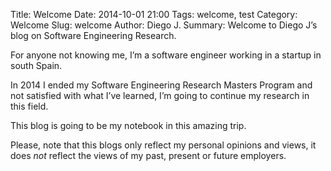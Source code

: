 Title: Welcome
Date: 2014-10-01 21:00
Tags: welcome, test
Category: Welcome
Slug: welcome
Author: Diego J.
Summary: Welcome to Diego J’s blog on Software Engineering Research.

For anyone not knowing me, I’m a software engineer working in a startup in south Spain.

In 2014 I ended my Software Engineering Research Masters Program and not satisfied with what I’ve learned, I’m going to continue my research in this field.

This blog is going to be my notebook in this amazing trip.

Please, note that this blogs only reflect my personal opinions and views, it does *not* reflect the views of my past, present or future employers.

